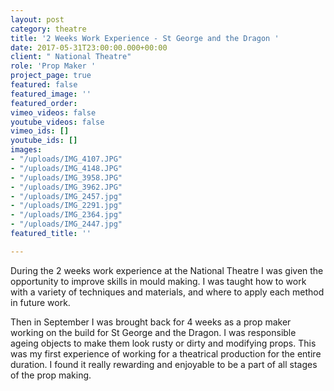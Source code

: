 ```yaml
---
layout: post
category: theatre
title: '2 Weeks Work Experience - St George and the Dragon '
date: 2017-05-31T23:00:00.000+00:00
client: " National Theatre"
role: 'Prop Maker '
project_page: true
featured: false
featured_image: ''
featured_order: 
vimeo_videos: false
youtube_videos: false
vimeo_ids: []
youtube_ids: []
images:
- "/uploads/IMG_4107.JPG"
- "/uploads/IMG_4148.JPG"
- "/uploads/IMG_3958.JPG"
- "/uploads/IMG_3962.JPG"
- "/uploads/IMG_2457.jpg"
- "/uploads/IMG_2291.jpg"
- "/uploads/IMG_2364.jpg"
- "/uploads/IMG_2447.jpg"
featured_title: ''

---
```

During the 2 weeks work experience at the National Theatre I was given the opportunity to improve skills in mould making. I was taught how to work with a variety of techniques and materials, and where to apply each method in future work.

Then in September I was brought back for 4 weeks as a prop maker working on the build for St George and the Dragon. I was responsible ageing objects to make them look rusty or dirty and modifying props. This was my first experience of working for a theatrical production for the entire duration. I found it really rewarding and enjoyable to be a part of all stages of the prop making.